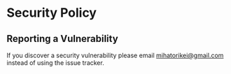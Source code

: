 # Security Policy

## Reporting a Vulnerability

If you discover a security vulnerability please email [mihatorikei@gmail.com](mailto:mihatorikei@gmail.com) instead of using the issue tracker.
